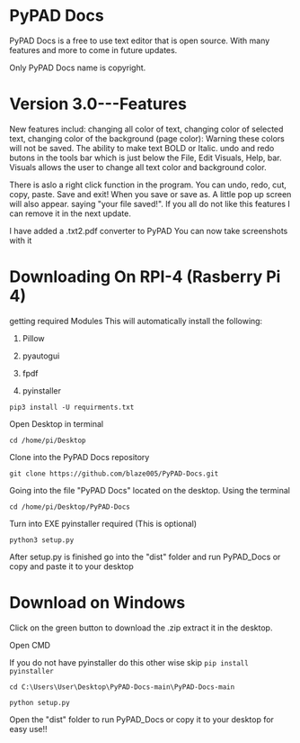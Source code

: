 # PyPAD Docs

PyPAD Docs is a free to use text editor that is open source. With many features and more to come in future updates.

Only PyPAD Docs name is copyright. 

# Version 3.0---Features

New features includ: changing all color of text, changing color of selected text, changing color of the background (page color): Warning these colors will not be saved.  The ability to make text BOLD or Italic. undo and redo butons in the tools bar which is just below the File, Edit Visuals, Help, bar. Visuals  allows the user to change all text color and background color. 

There is aslo a right click function in the program. You can undo, redo, cut, copy, paste. Save and exit! When you save or save as. A little pop up screen will also appear. saying "your file saved!". If you all do not like this features I can remove it in the next update. 



I have added a .txt2.pdf converter to PyPAD
You can now take screenshots with it 


# Downloading On RPI-4 (Rasberry Pi 4)

getting required Modules
This will automatically install the following:

1. Pillow 

2. pyautogui

3. fpdf

4. pyinstaller
```
pip3 install -U requirments.txt
```
Open Desktop in terminal
```
cd /home/pi/Desktop
```
Clone into the PyPAD Docs repository
```
git clone https://github.com/blaze005/PyPAD-Docs.git
```
Going into the file "PyPAD Docs" located on the desktop. Using the terminal
```
cd /home/pi/Desktop/PyPAD-Docs
```
Turn into EXE pyinstaller required (This is optional) 
```
python3 setup.py
```
After setup.py is finished go into the "dist" folder and run PyPAD_Docs or copy and paste it to 
your desktop



# Download on Windows

Click on the green button to download the .zip extract it in the desktop.

Open CMD

If you do not have pyinstaller do this other wise skip ```pip install pyinstaller```

```
cd C:\Users\User\Desktop\PyPAD-Docs-main\PyPAD-Docs-main
```
```
python setup.py
```
Open the "dist" folder to run PyPAD_Docs or copy it to your desktop for easy use!!

